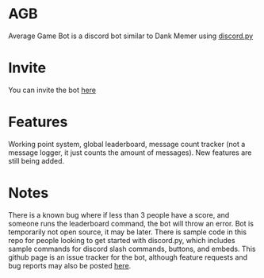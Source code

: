 # AGB
 Average Game Bot is a discord bot similar to Dank Memer using [discord.py](https://github.com/Rapptz/discord.py)
# Invite
 You can invite the bot [here](https://discord.com/api/oauth2/authorize?client_id=1024848504784424960&permissions=1024&scope=bot)
# Features
 Working point system, global leaderboard, message count tracker (not a message logger, it just counts the amount of messages). New features are still being added.
# Notes
 There is a known bug where if less than 3 people have a score, and someone runs the leaderboard command, the bot will throw an error.
 Bot is temporarily not open source, it may be later. There is sample code in this repo for people looking to get started with discord.py, which includes sample commands for discord slash commands, buttons, and embeds.
 This github page is an issue tracker for the bot, although feature requests and bug reports may also be posted [here](https://discord.gg/C2UFcVdR).